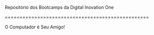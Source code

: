 Repositório dos Bootcamps da Digital Inovation One

=================================================

O Computador é Seu Amigo!